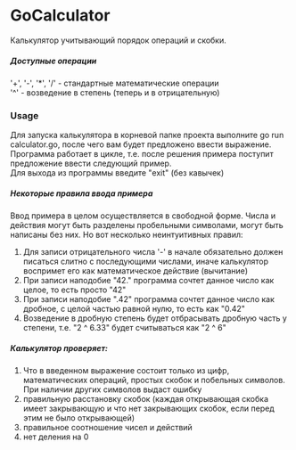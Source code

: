 # GoCalculator

Калькулятор учитывающий порядок операций и скобки.  

##### Доступные операции  
'+', '-', '*', '/' - стандартные математические операции  
'^' - возведение в степень (теперь и в отрицательную)

### Usage 
Для запуска калькулятора в корневой папке проекта выполните go run calculator.go, после чего вам будет предложено ввести выражение.  
Программа работает в цикле, т.е. после решения примера поступит предложение ввести следующий пример.  
Для выхода из программы введите "exit" (без кавычек)  

##### Некоторые правила ввода примера  
Ввод примера в целом осуществляется в свободной форме.  Числа и действия могут быть разделены пробельными символами, могут быть написаны без них. Но вот несколько неинтуитивных правил:  
1) Для записи отрицательного числа '-' в начале обязательно должен писаться слитно с последующими числами, иначе калькулятор воспримет его как математическое действие (вычитание)  
2) При записи наподобие "42." программа сочтет данное число как целое, то есть просто "42"  
3) При записи наподобие ".42" программа сочтет данное число как дробное, с целой частью равной нулю, то есть как "0.42"  
4) Возведение в дробную степень будет отбрасывать дробную часть у степени, т.е. "2 ^ 6.33" будет считываться как "2 ^ 6"  

##### Калькулятор проверяет:  
1) Что в введенном выражение состоит только из цифр, математических операций, простых скобок и побельных символов. При наличии других символов выдаст ошибку  
2) правильную расстановку скобок (каждая открывающая скобка имеет закрывающую и что нет закрывающих скобок, если перед этим не было открывающей)  
3) правильное соотношение чисел и действий
4) нет деления на 0
